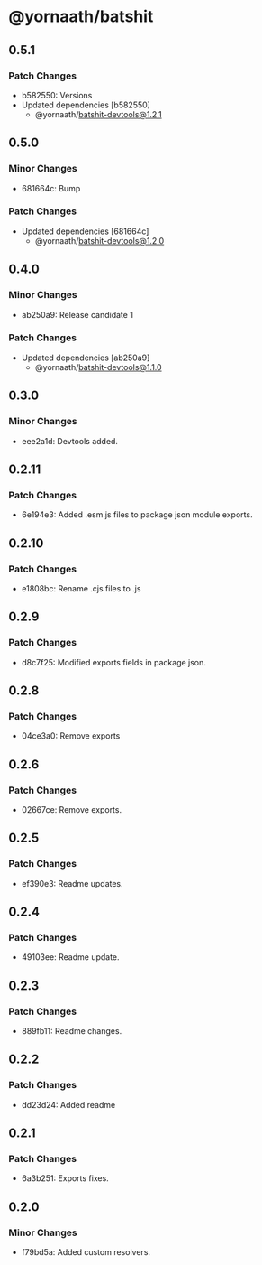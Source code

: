 # @yornaath/batshit

## 0.5.1

### Patch Changes

- b582550: Versions
- Updated dependencies [b582550]
  - @yornaath/batshit-devtools@1.2.1

## 0.5.0

### Minor Changes

- 681664c: Bump

### Patch Changes

- Updated dependencies [681664c]
  - @yornaath/batshit-devtools@1.2.0

## 0.4.0

### Minor Changes

- ab250a9: Release candidate 1

### Patch Changes

- Updated dependencies [ab250a9]
  - @yornaath/batshit-devtools@1.1.0

## 0.3.0

### Minor Changes

- eee2a1d: Devtools added.

## 0.2.11

### Patch Changes

- 6e194e3: Added .esm.js files to package json module exports.

## 0.2.10

### Patch Changes

- e1808bc: Rename .cjs files to .js

## 0.2.9

### Patch Changes

- d8c7f25: Modified exports fields in package json.

## 0.2.8

### Patch Changes

- 04ce3a0: Remove exports

## 0.2.6

### Patch Changes

- 02667ce: Remove exports.

## 0.2.5

### Patch Changes

- ef390e3: Readme updates.

## 0.2.4

### Patch Changes

- 49103ee: Readme update.

## 0.2.3

### Patch Changes

- 889fb11: Readme changes.

## 0.2.2

### Patch Changes

- dd23d24: Added readme

## 0.2.1

### Patch Changes

- 6a3b251: Exports fixes.

## 0.2.0

### Minor Changes

- f79bd5a: Added custom resolvers.

